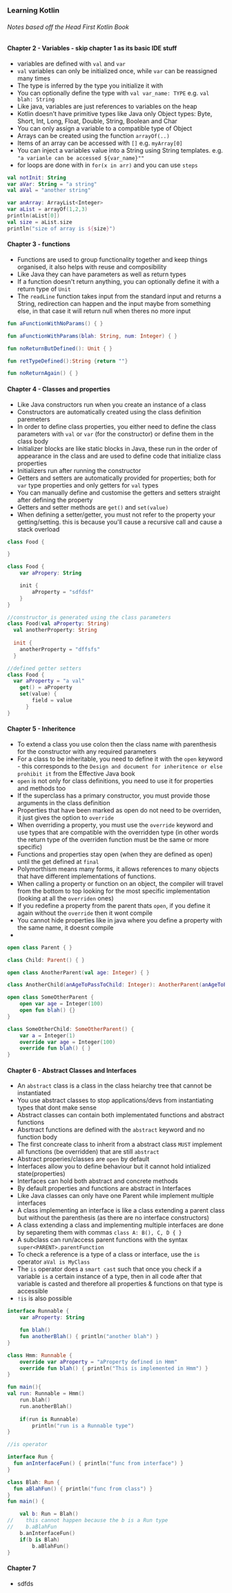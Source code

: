 ### Learning Kotlin
###### Notes based off the Head First Kotlin Book

#### Chapter 2 - Variables - skip chapter 1 as its basic IDE stuff
- variables are defined with `val` and `var`
- `val` variables can only be initialized once, while `var` can be reassigned many times
- The type is inferred by the type you initialize it with
- You can optionally define the type with `val var_name: TYPE` e.g. `val blah: String`
- Like java, variables are just references to variables on the heap
- Kotlin doesn't have primitive types like Java only Object types: Byte, Short, Int, Long, Float, Double, String, Boolean and Char
- You can only assign a variable to a compatible type of Object
- Arrays can be created using the function `arrayOf(..)`
- Items of an array can be accessed with `[]` e.g. `myArray[0]`
- You can inject a variables value into a String using String templates. e.g. `"a varianle can be accessed ${var_name}""`
- for loops are done with in `for(x in arr)` and you can use `steps` 
```kotlin
val notInit: String
var aVar: String = "a string"
val aVal = "another string"
```

```kotlin
var anArray: ArrayList<Integer>
var aList = arrayOf(1,2,3)
println(aList[0])
val size = aList.size
println("size of array is ${size}")
```

#### Chapter 3 - functions
- Functions are used to group functionality together and keep things organised, it also helps with reuse and composibility
- Like Java they can have parameters as well as return types
- If a function doesn't return anything, you can optionally define it with a return type of `Unit`
- The `readLine` function takes input from the standard input and returns a String, redirection can happen and the input maybe from something else, in that case it will return null when theres no more input

```kotlin
fun aFunctionWithNoParams() { }

fun aFunctionWithParams(blah: String, num: Integer) { }

fun noReturnButDefined(): Unit { }

fun retTypeDefined():String {return ""}

fun noReturnAgain() { }
```

#### Chapter 4 - Classes and properties
- Like Java constructors run when you create an instance of a class
- Constructors are automatically created using the class definition paremeters
- In order to define class properties, you either need to define the class parameters with `val` or `var` (for the constructor) or define them in the class body
- Initializer blocks are like static blocks in Java, these run in the order of appearance in the class and are used to define code that initialize class properties
- Initializers run after running the constructor
- Getters and setters are automatically provided for properties; both for `var` type properties and only getters for `val` types
- You can manually define and customise the getters and setters straight after defining the property
- Getters and setter methods are `get()` and `set(value)`
- When defining a setter/getter, you must not refer to the property your getting/setting. this is because you'll cause a recursive call and cause a stack overload

```kotlin
class Food {

}

class Food {
    var aPropery: String

    init {
        aProperty = "sdfdsf"
    }
}

//constructor is generated using the class parameters
class Food(val aProperty: String)
  val anotherProperty: String
  
  init {
    anotherProperty = "dffsfs"
  }

//defined getter setters
class Food {
  var aProperty = "a val"
    get() = aProperty
    set(value) {
        field = value
      }
}

```

#### Chapter 5 - Inheritence
- To extend a class you use colon then the class name with parenthesis for the constructor with any required parameters 
- For a class to be inheritable, you need to define it with the `open` keyword - this corresponds to the `Design and document for inheritence or else prohibit it` from the Effective Java book
- `open` is not only for class definitions, you need to use it for properties and methods too
- If the superclass has a primary constructor, you must provide those arguments in the class definition
- Properties that have been marked as open do not need to be overriden, it just gives the option to `override`
- When overriding a property, you must use the `override` keyword and use types that are compatible with the overridden type (in other words the return type of the overriden function must be the same or more specific)
- Functions and properties stay open (when they are defined as open) until the get defined at `final`
- Polymorthism means many forms, it allows references to many objects that have different implementations of functions.
- When calling a property or function on an object, the compiler will travel from the bottom to top looking for the most specific implementation (looking at all the `overriden` ones)
- If you redefine a property from the parent thats `open`, if you define it again without the `override` then it wont compile
- You cannot hide properties like in java where you define a property with the same name, it doesnt compile
-

```kotlin
open class Parent { }

class Child: Parent() { }

open class AnotherParent(val age: Integer) { }

class AnotherChild(anAgeToPassToChild: Integer): AnotherParent(anAgeToPassToChild) {}

open class SomeOtherParent {
    open var age = Integer(100)
    open fun blah() {}
}

class SomeOtherChild: SomeOtherParent() {
    var a = Integer(1)
    override var age = Integer(100)
    override fun blah() { }
}

```

#### Chapter 6 - Abstract Classes and Interfaces
- An `abstract` class is a class in the class heiarchy tree that cannot be instantiated
- You use abstract classes to stop applications/devs from instantiating types that dont make sense
- Abstract classes can contain both implementated functions and abstract functions
- Absrtract functions are defined with the `abstract` keyword and no function body
- The first concreate class to inherit from a abstract class `MUST` implement all functions (be overridden) that are still `abstract`
- Abstract properies/classes are `open` by default
- Interfaces allow you to define behaviour but it cannot hold intialized state(properties)
- Interfaces can hold both abstract and concrete methods
- By default properties and functions are abstract in Interfaces
- Like Java classes can only have one Parent while implement multiple interfaces
- A class implementing an interface is like a class extending a parent class but without the parenthesis (as there are no interface constructors)
- A class extending a class and implementing multiple interfaces are done by separeting them with commas `class A: B(), C, D { }`
- A subclass can run/access parent functions with the syntax `super<PARENT>.parentFunction`
- To check a reference is a type of a class or interface, use the `is` operator `aVal is MyClass`
- The `is` operator does a `smart cast` such that once you check if a variable `is` a certain instance of a type, then in all code after that variable is casted and therefore all properties & functions on that type is accessible
- `!is` is also possible

```kotlin
interface Runnable {
    var aProperty: String

    fun blah()
    fun anotherBlah() { println("another blah") }
}

class Hmm: Runnable {
    override var aProperty = "aProperty defined in Hmm"
    override fun blah() { println("This is implemented in Hmm") }
}

fun main(){
val run: Runnable = Hmm()
    run.blah()
    run.anotherBlah()
    
    if(run is Runnable)
        println("run is a Runnable type")
}
```

```kotlin
//is operator

interface Run {
  fun anInterfaceFun() { println("func from interface") }
}

class Blah: Run {
  fun aBlahFun() { println("func from class") }
}
fun main() {

    val b: Run = Blah()
//    this cannot happen because the b is a Run type
//    b.aBlahFun
    b.anInterfaceFun()
    if(b is Blah)
        b.aBlahFun()
}
```
#### Chapter 7
- sdfds
























